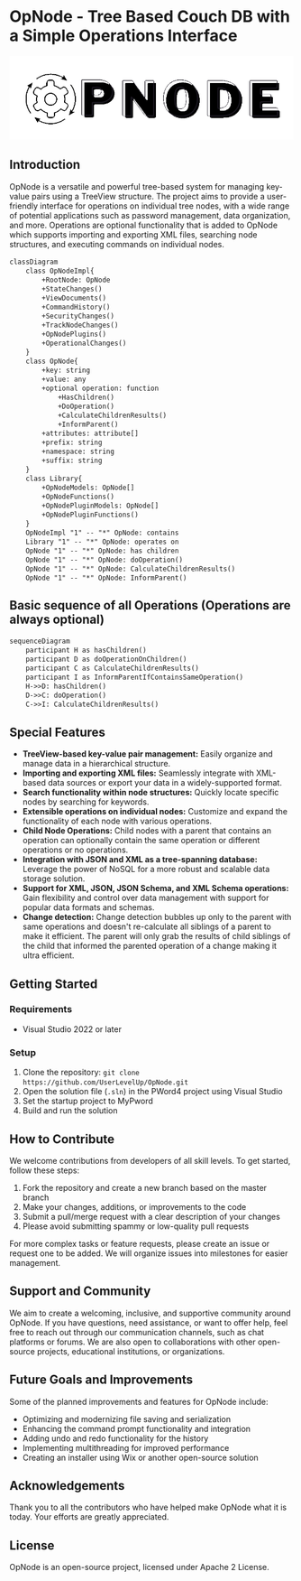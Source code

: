 # OpNode - Tree Based Couch DB with a Simple Operations Interface

![OpNode Logo](https://github.com/UserLevelUp/OpNode/blob/master/Logo%20Sugestions/OpNodeLogo.png)

## Introduction

OpNode is a versatile and powerful tree-based system for managing key-value pairs using a TreeView structure. The project aims to provide a user-friendly interface for operations on individual tree nodes, with a wide range of potential applications such as password management, data organization, and more.  Operations are optional functionality that is added to OpNode which supports importing and exporting XML files, searching node structures, and executing commands on individual nodes.

```mermaid
classDiagram
    class OpNodeImpl{
        +RootNode: OpNode
        +StateChanges()
        +ViewDocuments()
        +CommandHistory()
        +SecurityChanges()
        +TrackNodeChanges()
        +OpNodePlugins()
        +OperationalChanges()
    }
    class OpNode{
        +key: string
        +value: any
        +optional operation: function
            +HasChildren()
            +DoOperation()
            +CalculateChildrenResults()
            +InformParent()
        +attributes: attribute[]
        +prefix: string
        +namespace: string
        +suffix: string
    }
    class Library{
        +OpNodeModels: OpNode[]
        +OpNodeFunctions()
        +OpNodePluginModels: OpNode[]
        +OpNodePluginFunctions()
    }
    OpNodeImpl "1" -- "*" OpNode: contains
    Library "1" -- "*" OpNode: operates on
    OpNode "1" -- "*" OpNode: has children
    OpNode "1" -- "*" OpNode: doOperation()
    OpNode "1" -- "*" OpNode: CalculateChildrenResults()
    OpNode "1" -- "*" OpNode: InformParent()
```

## Basic sequence of all Operations (Operations are always optional)
```mermaid
sequenceDiagram
    participant H as hasChildren()
    participant D as doOperationOnChildren()
    participant C as CalculateChildrenResults()
    participant I as InformParentIfContainsSameOperation()
    H->>D: hasChildren()
    D->>C: doOperation()
    C->>I: CalculateChildrenResults()
```

## Special Features

- **TreeView-based key-value pair management:** Easily organize and manage data in a hierarchical structure.
- **Importing and exporting XML files:** Seamlessly integrate with XML-based data sources or export your data in a widely-supported format.
- **Search functionality within node structures:** Quickly locate specific nodes by searching for keywords.
- **Extensible operations on individual nodes:** Customize and expand the functionality of each node with various operations.
- **Child Node Operations:** Child nodes with a parent that contains an operation can optionally contain the same operation or different operations or no operations.
- **Integration with JSON and XML as a tree-spanning database:** Leverage the power of NoSQL for a more robust and scalable data storage solution.
- **Support for XML, JSON, JSON Schema, and XML Schema operations:** Gain flexibility and control over data management with support for popular data formats and schemas.
- **Change detection:** Change detection bubbles up only to the parent with same operations and doesn't re-calculate all siblings of a parent to make it efficient.  The parent will only grab the results of child siblings of the child that informed the parented operation of a change making it ultra efficient.

## Getting Started

### Requirements

- Visual Studio 2022 or later

### Setup

1. Clone the repository: `git clone https://github.com/UserLevelUp/OpNode.git`
2. Open the solution file (`.sln`) in the PWord4 project using Visual Studio
3. Set the startup project to MyPword
4. Build and run the solution

## How to Contribute

We welcome contributions from developers of all skill levels. To get started, follow these steps:

1. Fork the repository and create a new branch based on the master branch
2. Make your changes, additions, or improvements to the code
3. Submit a pull/merge request with a clear description of your changes
4. Please avoid submitting spammy or low-quality pull requests

For more complex tasks or feature requests, please create an issue or request one to be added. We will organize issues into milestones for easier management.

## Support and Community

We aim to create a welcoming, inclusive, and supportive community around OpNode. If you have questions, need assistance, or want to offer help, feel free to reach out through our communication channels, such as chat platforms or forums. We are also open to collaborations with other open-source projects, educational institutions, or organizations.

## Future Goals and Improvements

Some of the planned improvements and features for OpNode include:

- Optimizing and modernizing file saving and serialization
- Enhancing the command prompt functionality and integration
- Adding undo and redo functionality for the history
- Implementing multithreading for improved performance
- Creating an installer using Wix or another open-source solution

## Acknowledgements

Thank you to all the contributors who have helped make OpNode what it is today. Your efforts are greatly appreciated.

## License

OpNode is an open-source project, licensed under Apache 2 License.
